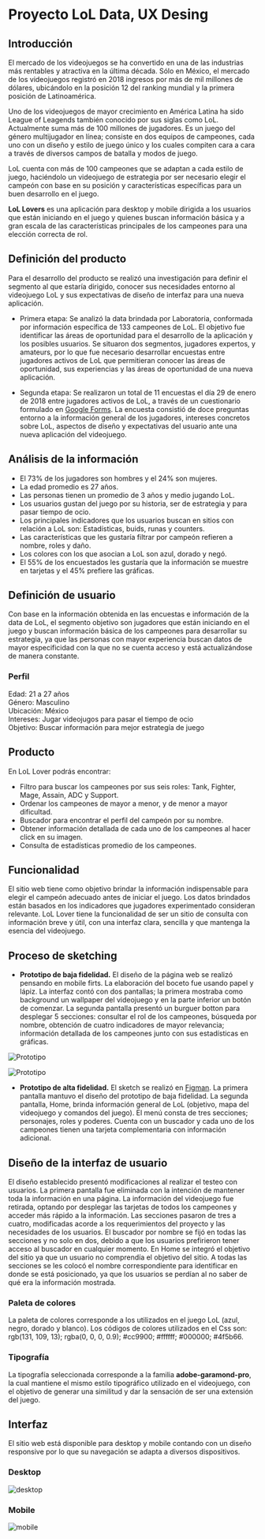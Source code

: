 # Proyecto LoL Data, UX Desing

## Introducción
El mercado de los videojuegos se ha convertido en una de las industrias más rentables y atractiva en la última década. Sólo en México, el mercado de los videojuegos registró en 2018 ingresos por más de mil millones de dólares, ubicándolo en la posición 12 del ranking mundial y la primera posición de Latinoamérica.

Uno de los videojuegos de mayor crecimiento en América Latina ha sido League of Leagends también conocido por sus siglas como LoL. Actualmente suma más de 100 millones de jugadores. Es un juego del género multijugador en línea; consiste en dos equipos de campeones, cada uno con un diseño y estilo de juego único y los cuales compiten cara a cara a través de diversos campos de batalla y modos de juego.

LoL cuenta con más de 100 campeones que se adaptan a cada estilo de juego, haciéndolo un videojuego de estrategia por ser necesario elegir el campeón con base en su posición y características específicas para un buen desarrollo en el juego.

**LoL Lovers** es una aplicación para desktop y mobile dirigida a los usuarios que están iniciando en el juego y quienes buscan información básica y a gran escala de las características principales de los campeones para una elección correcta de rol. 

## Definición del producto
Para el desarrollo del producto se realizó una investigación para definir el segmento al que estaría dirigido, conocer sus necesidades entorno al videojuego LoL y sus expectativas de diseño de interfaz para una nueva aplicación.

- Primera etapa: Se analizó la data brindada por Laboratoria, conformada por información específica de 133 campeones de LoL. El objetivo fue identificar las áreas de oportunidad para el desarrollo de la aplicación y los posibles usuarios. Se situaron dos segmentos, jugadores expertos, y amateurs, por lo que fue necesario desarrollar encuestas entre jugadores activos de LoL que permitieran conocer las áreas de oportunidad, sus experiencias y las áreas de oportunidad de una nueva aplicación. 

- Segunda etapa: Se realizaron un total de 11 encuestas el día 29 de enero de 2018 entre jugadores activos de LoL, a través de un cuestionario formulado en [Google Forms](https://docs.google.com/forms/d/e/1FAIpQLSexeI9z0Wul5JzPcVLkAkzXL47iqwXJNGrPQdLxwhnmKavTIw/viewform?usp=sf_link). La encuesta consistió de doce preguntas entorno a la información general de los jugadores, intereses concretos sobre LoL, aspectos de diseño y expectativas del usuario ante una nueva aplicación del videojuego.

## Análisis de la información
- El 73% de los jugadores son hombres y el 24% son mujeres.
- La edad promedio es 27 años.
- Las personas tienen un promedio de 3 años y medio jugando LoL.
- Los usuarios gustan del juego por su historia, ser de estrategia y para pasar tiempo de ocio. 
- Los principales indicadores que los usuarios buscan en sitios con relación a LoL son: Estadísticas, buids, runas y counters.
- Las características que les gustaría filtrar por campeón refieren a nombre, roles y daño.  
- Los colores con los que asocian a LoL son azul, dorado y negó.
- El 55% de los encuestados les gustaría que la información se muestre en tarjetas y el 45% prefiere las gráficas.

## Definición de usuario
Con base en la información obtenida en las encuestas e información de la data de LoL, el segmento objetivo son jugadores que están iniciando en el juego y buscan información básica de los campeones para desarrollar su estrategia, ya que las personas con mayor experiencia buscan datos de mayor especificidad con la que no se cuenta acceso y está actualizándose de manera constante.

### Perfil

Edad: 21 a 27 años                                       
Género: Masculino                                          
Ubicación: México                                             
Intereses: Jugar videojugos para pasar el tiempo de ocio      
Objetivo: Buscar información para mejor estrategía de juego


## Producto
En LoL Lover podrás encontrar:
- Filtro para buscar los campeones por sus seis roles: Tank, Fighter, Mage, Assain, ADC y Support.
- Ordenar los campeones de mayor a menor, y de menor a mayor dificultad.
- Buscador para encontrar el perfil del campeón por su nombre. 
- Obtener información detallada de cada uno de los campeones al hacer click en su imagen. 
- Consulta de estadísticas promedio de los campeones. 

## Funcionalidad
El sitio web tiene como objetivo brindar la información indispensable para elegir el campeón adecuado antes de iniciar el juego. Los datos brindados están basados en los indicadores que jugadores experimentado consideran relevante. LoL Lover tiene la funcionalidad de ser un sitio de consulta con información breve y útil, con una interfaz clara, sencilla y que mantenga la esencia del videojuego.

## Proceso de sketching
- **Prototipo de baja fidelidad.** El diseño de la página web se realizó pensando en mobile firts. La elaboración del boceto fue usando papel y lápiz. La interfaz contó con dos pantallas; la primera mostraba como background un wallpaper del videojuego y en la parte inferior un botón de comenzar. La segunda pantalla presentó un burguer botton para desplegar 5 secciones: consultar el rol de los campeones, búsqueda por nombre, obtención de cuatro indicadores de mayor relevancia; información detallada de los campeones junto con sus estadísticas en gráficas. 

![Prototipo](https://github.com/Cristalgarcia/cdmx-2019-01-bc-core-data-lovers/blob/rama-cris/src/assets/prototipo%20de%20baja%20fidelidad.jpeg)

![Prototipo](https://github.com/Cristalgarcia/cdmx-2019-01-bc-core-data-lovers/blob/rama-cris/src/assets/prototipo%20de%20baja%20fidelidad_2.jpeg)

- **Prototipo de alta fidelidad.** El sketch se realizó en [Figman](https://www.figma.com/proto/ciJPALOwmDoRxJ62H0xwpyd6/LoL-Prototipo?node-id=1%3A2&scaling=scale-down). La primera pantalla mantuvo el diseño del prototipo de baja fidelidad. La segunda pantalla, Home, brinda información general de LoL (objetivo, mapa del videojuego y comandos del juego). El menú consta de tres secciones; personajes, roles y poderes. Cuenta con un buscador y cada uno de los campeones tienen una tarjeta complementaria con información adicional. 

## Diseño de la interfaz de usuario
El diseño establecido presentó modificaciones al realizar el testeo con usuarios. La primera pantalla fue eliminada con la intención de mantener toda la información en una página. La información del videojuego fue retirada, optando por desplegar las tarjetas de todos los campeones y acceder más rápido a la información. Las secciones pasaron de tres a cuatro, modificadas acorde a los requerimientos del proyecto y las necesidades de los usuarios. El buscador por nombre se fijó en todas las secciones y no solo en dos, debido a que los usuarios prefirieron tener acceso al buscador en cualquier momento. En Home se integró el objetivo del sitio ya que un usuario no comprendía el objetivo del sitio. A todas las secciones se les colocó el nombre correspondiente para identificar en donde se está posicionado, ya que los usuarios se perdían al no saber de qué era la información mostrada. 

### Paleta de colores 
La paleta de colores corresponde a los utilizados en el juego LoL (azul, negro, dorado y blanco). Los códigos de colores utilizados en el Css son: rgb(131, 109, 13); rgba(0, 0, 0, 0.9); #cc9900; #ffffff; #000000; #4f5b66.

### Tipografía 
La tipografía seleccionada corresponde a la familia **adobe-garamond-pro**, la cual mantiene el mismo estilo tipográfico utilizado en el videojuego, con el objetivo de generar una similitud y dar la sensación de ser una extensión del juego.

## Interfaz 
El sitio web está disponible para desktop y mobile contando con un diseño responsive por lo que su navegación se adapta a diversos dispositivos. 

### Desktop
![desktop](https://github.com/Cristalgarcia/cdmx-2019-01-bc-core-data-lovers/blob/rama-cris/src/assets/Interfaz_desktop.PNG)

### Mobile
![mobile](https://github.com/Cristalgarcia/cdmx-2019-01-bc-core-data-lovers/blob/rama-cris/src/assets/Interfaz_mobile.PNG)

